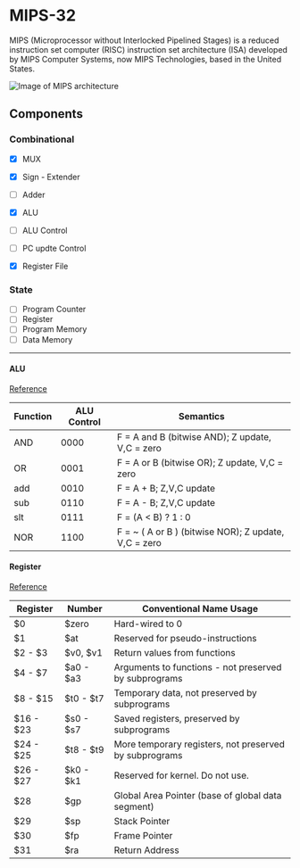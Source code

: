 # MIPS-32

MIPS (Microprocessor without Interlocked Pipelined Stages) is a reduced instruction set computer (RISC) instruction set architecture (ISA) developed by MIPS Computer Systems, now MIPS Technologies, based in the United States.



![Image of MIPS architecture](https://i.imgur.com/6R3Xz.png)

## Components
###   Combinational
- [x] MUX
- [x] Sign - Extender
- [ ] Adder
- [x] ALU
- [ ] ALU Control
- [ ] PC updte Control
- [x] Register File


 ###  State
- [ ] Program Counter
- [ ] Register
- [ ] Program Memory 
- [ ] Data Memory
------------------------------------------------------------------
#### ALU 
[Reference](http://personal.denison.edu/~bressoud/cs281-s08/homework/MIPSALU.html)

Function | ALU Control | Semantics
---------|-------------|----------------------------------------------------------------
AND      | 0000        |   F = A and B (bitwise AND); Z update, V,C = zero
OR       | 0001	       |   F = A or B (bitwise OR); Z update, V,C = zero
add      | 0010 	      |   F = A + B; Z,V,C update
sub      | 0110	       |   F = A - B; Z,V,C update
slt	     | 0111	       |   F = (A < B) ? 1 : 0
NOR     	| 1100        |   F = ~ ( A or B ) (bitwise NOR); Z update, V,C = zero


#### Register 
[Reference](http://www.cs.uwm.edu/classes/cs315/Bacon/Lecture/HTML/ch05s03.html)


Register   | Number    |	Conventional Name	Usage
-----------| ----------|--------------------------------------------------------
$0	        |$zero      |	Hard-wired to 0
$1	        |$at	       | Reserved for pseudo-instructions
$2 - $3	   |$v0, $v1	  | Return values from functions
$4 - $7	   |$a0 - $a3	 | Arguments to functions - not preserved by subprograms
$8 - $15	  |$t0 - $t7	 | Temporary data, not preserved by subprograms
$16 - $23	 |$s0 - $s7  |	Saved registers, preserved by subprograms
$24 - $25	 |$t8 - $t9  |	More temporary registers, not preserved by subprograms
$26 - $27	 |$k0 - $k1  |	Reserved for kernel. Do not use.
$28	       |$gp	       | Global Area Pointer (base of global data segment)
$29	       |$sp	       | Stack Pointer
$30	       |$fp	       | Frame Pointer
$31	       |$ra	       | Return Address









